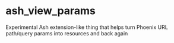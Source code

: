 # ash_view_params
Experimental Ash extension-like thing that helps turn Phoenix URL path/query params into resources and back again
